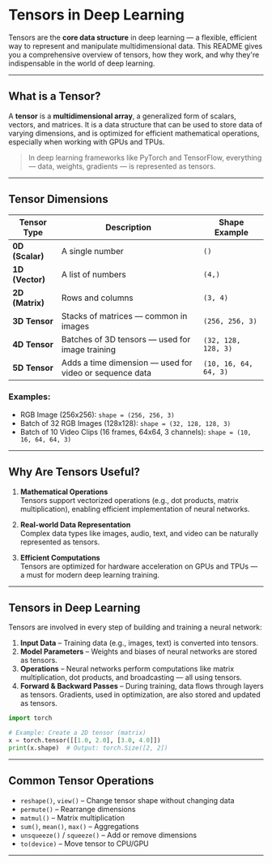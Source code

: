 # Tensors in Deep Learning

Tensors are the **core data structure** in deep learning — a flexible, efficient way to represent and manipulate multidimensional data. This README gives you a comprehensive overview of tensors, how they work, and why they're indispensable in the world of deep learning.

---

## What is a Tensor?

A **tensor** is a **multidimensional array**, a generalized form of scalars, vectors, and matrices. It is a data structure that can be used to store data of varying dimensions, and is optimized for efficient mathematical operations, especially when working with GPUs and TPUs.

> In deep learning frameworks like PyTorch and TensorFlow, everything — data, weights, gradients — is represented as tensors.

---

## Tensor Dimensions

| Tensor Type   | Description                                                  | Shape Example                |
|---------------|--------------------------------------------------------------|------------------------------|
| **0D (Scalar)**   | A single number                                              | `()`                         |
| **1D (Vector)**   | A list of numbers                                             | `(4,)`                       |
| **2D (Matrix)**   | Rows and columns                                              | `(3, 4)`                     |
| **3D Tensor**     | Stacks of matrices — common in images                         | `(256, 256, 3)`              |
| **4D Tensor**     | Batches of 3D tensors — used for image training               | `(32, 128, 128, 3)`          |
| **5D Tensor**     | Adds a time dimension — used for video or sequence data      | `(10, 16, 64, 64, 3)`        |

### Examples:

- RGB Image (256x256): `shape = (256, 256, 3)`
- Batch of 32 RGB Images (128x128): `shape = (32, 128, 128, 3)`
- Batch of 10 Video Clips (16 frames, 64x64, 3 channels): `shape = (10, 16, 64, 64, 3)`

---

## Why Are Tensors Useful?

1. **Mathematical Operations**  
   Tensors support vectorized operations (e.g., dot products, matrix multiplication), enabling efficient implementation of neural networks.

2. **Real-world Data Representation**  
   Complex data types like images, audio, text, and video can be naturally represented as tensors.

3. **Efficient Computations**  
   Tensors are optimized for hardware acceleration on GPUs and TPUs — a must for modern deep learning training.

---

## Tensors in Deep Learning

Tensors are involved in every step of building and training a neural network:

1. **Input Data** – Training data (e.g., images, text) is converted into tensors.
2. **Model Parameters** – Weights and biases of neural networks are stored as tensors.
3. **Operations** – Neural networks perform computations like matrix multiplication, dot products, and broadcasting — all using tensors.
4. **Forward & Backward Passes** – During training, data flows through layers as tensors. Gradients, used in optimization, are also stored and updated as tensors.

```python
import torch

# Example: Create a 2D tensor (matrix)
x = torch.tensor([[1.0, 2.0], [3.0, 4.0]])
print(x.shape)  # Output: torch.Size([2, 2])
```

---

## Common Tensor Operations

- `reshape()`, `view()` – Change tensor shape without changing data
- `permute()` – Rearrange dimensions
- `matmul()` – Matrix multiplication
- `sum()`, `mean()`, `max()` – Aggregations
- `unsqueeze()` / `squeeze()` – Add or remove dimensions
- `to(device)` – Move tensor to CPU/GPU

---
